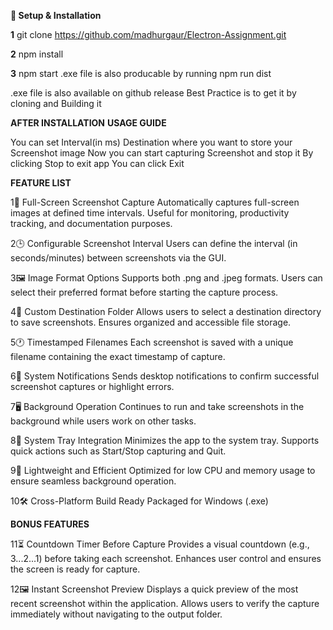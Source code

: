 **🚀 Setup & Installation**

**1** git clone https://github.com/madhurgaur/Electron-Assignment.git

**2** npm install

**3** npm start
.exe file is also producable by running 
npm run dist

.exe file is also available on github release 
Best Practice is to get it by cloning and Building it

**AFTER INSTALLATION**
**USAGE GUIDE**

You can set Interval(in ms)
Destination where you want to store your Screenshot image
Now you can start capturing Screenshot and stop it By clicking Stop
to exit app You can click Exit

**FEATURE LIST**

1📸 Full-Screen Screenshot Capture
Automatically captures full-screen images at defined time intervals.
Useful for monitoring, productivity tracking, and documentation purposes.

2🕒 Configurable Screenshot Interval
Users can define the interval (in seconds/minutes) between screenshots via the GUI.

3🖼️ Image Format Options
Supports both .png and .jpeg formats.
Users can select their preferred format before starting the capture process.

4📁 Custom Destination Folder
Allows users to select a destination directory to save screenshots.
Ensures organized and accessible file storage.

5🕐 Timestamped Filenames
Each screenshot is saved with a unique filename containing the exact timestamp of capture.

6🔔 System Notifications
Sends desktop notifications to confirm successful screenshot captures or highlight errors.

7🖥️ Background Operation
Continues to run and take screenshots in the background while users work on other tasks.

8🧩 System Tray Integration
Minimizes the app to the system tray.
Supports quick actions such as Start/Stop capturing and Quit.

9🧪 Lightweight and Efficient
Optimized for low CPU and memory usage to ensure seamless background operation.

10🛠️ Cross-Platform Build Ready
Packaged for Windows (.exe)

**BONUS FEATURES**

11⏳ Countdown Timer Before Capture
Provides a visual countdown (e.g., 3...2...1) before taking each screenshot.
Enhances user control and ensures the screen is ready for capture.

12🖼️ Instant Screenshot Preview
Displays a quick preview of the most recent screenshot within the application.
Allows users to verify the capture immediately without navigating to the output folder.


